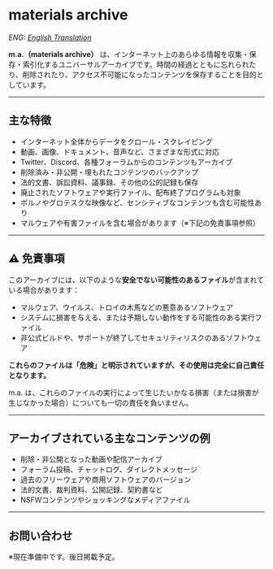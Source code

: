 # materials archive

*ENG: [English Translation](info/README1.md)*

**m.a.（materials archive）** は、インターネット上のあらゆる情報を収集・保存・索引化するユニバーサルアーカイブです。時間の経過とともに忘れられたり、削除されたり、アクセス不可能になったコンテンツを保存することを目的としています。

---

## 主な特徴

* インターネット全体からデータをクロール・スクレイピング
* 動画、画像、ドキュメント、音声など、さまざまな形式に対応
* Twitter、Discord、各種フォーラムからのコンテンツもアーカイブ
* 削除済み・非公開・埋もれたコンテンツのバックアップ
* 法的文書、訴訟資料、議事録、その他の公的記録も保存
* 廃止されたソフトウェアや実行ファイル、配布終了プログラムも対象
* ポルノやグロテスクな映像など、センシティブなコンテンツも含む可能性あり
* マルウェアや有害ファイルを含む場合があります（※下記の免責事項参照）

---

## ⚠️ 免責事項

このアーカイブには、以下のような**安全でない可能性のあるファイル**が含まれている場合があります：

* マルウェア、ウイルス、トロイの木馬などの悪意あるソフトウェア
* システムに損害を与える、または予期しない動作をする可能性のある実行ファイル
* 非公式ビルドや、サポートが終了してセキュリティリスクのあるソフトウェア

**これらのファイルは「危険」と明示されていますが、その使用は完全に自己責任となります。**

m.a. は、これらのファイルの実行によって生じたいかなる損害（または損害が生じなかった場合）についても一切の責任を負いません。

---

## アーカイブされている主なコンテンツの例

* 削除・非公開となった動画や配信アーカイブ
* フォーラム投稿、チャットログ、ダイレクトメッセージ
* 過去のフリーウェアや商用ソフトウェアのバージョン
* 法的文書、裁判資料、公開記録、契約書など
* NSFWコンテンツやショッキングなメディアファイル

---

## お問い合わせ

※現在準備中です。後日掲載予定。
